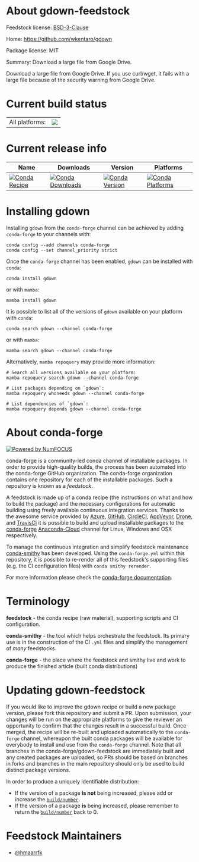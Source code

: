 About gdown-feedstock
=====================

Feedstock license: [BSD-3-Clause](https://github.com/conda-forge/gdown-feedstock/blob/main/LICENSE.txt)

Home: https://github.com/wkentaro/gdown

Package license: MIT

Summary: Download a large file from Google Drive.

Download a large file from Google Drive.
If you use curl/wget, it fails with a large file because of the security
warning from Google Drive.


Current build status
====================


<table><tr><td>All platforms:</td>
    <td>
      <a href="https://dev.azure.com/conda-forge/feedstock-builds/_build/latest?definitionId=7669&branchName=main">
        <img src="https://dev.azure.com/conda-forge/feedstock-builds/_apis/build/status/gdown-feedstock?branchName=main">
      </a>
    </td>
  </tr>
</table>

Current release info
====================

| Name | Downloads | Version | Platforms |
| --- | --- | --- | --- |
| [![Conda Recipe](https://img.shields.io/badge/recipe-gdown-green.svg)](https://anaconda.org/conda-forge/gdown) | [![Conda Downloads](https://img.shields.io/conda/dn/conda-forge/gdown.svg)](https://anaconda.org/conda-forge/gdown) | [![Conda Version](https://img.shields.io/conda/vn/conda-forge/gdown.svg)](https://anaconda.org/conda-forge/gdown) | [![Conda Platforms](https://img.shields.io/conda/pn/conda-forge/gdown.svg)](https://anaconda.org/conda-forge/gdown) |

Installing gdown
================

Installing `gdown` from the `conda-forge` channel can be achieved by adding `conda-forge` to your channels with:

```
conda config --add channels conda-forge
conda config --set channel_priority strict
```

Once the `conda-forge` channel has been enabled, `gdown` can be installed with `conda`:

```
conda install gdown
```

or with `mamba`:

```
mamba install gdown
```

It is possible to list all of the versions of `gdown` available on your platform with `conda`:

```
conda search gdown --channel conda-forge
```

or with `mamba`:

```
mamba search gdown --channel conda-forge
```

Alternatively, `mamba repoquery` may provide more information:

```
# Search all versions available on your platform:
mamba repoquery search gdown --channel conda-forge

# List packages depending on `gdown`:
mamba repoquery whoneeds gdown --channel conda-forge

# List dependencies of `gdown`:
mamba repoquery depends gdown --channel conda-forge
```


About conda-forge
=================

[![Powered by
NumFOCUS](https://img.shields.io/badge/powered%20by-NumFOCUS-orange.svg?style=flat&colorA=E1523D&colorB=007D8A)](https://numfocus.org)

conda-forge is a community-led conda channel of installable packages.
In order to provide high-quality builds, the process has been automated into the
conda-forge GitHub organization. The conda-forge organization contains one repository
for each of the installable packages. Such a repository is known as a *feedstock*.

A feedstock is made up of a conda recipe (the instructions on what and how to build
the package) and the necessary configurations for automatic building using freely
available continuous integration services. Thanks to the awesome service provided by
[Azure](https://azure.microsoft.com/en-us/services/devops/), [GitHub](https://github.com/),
[CircleCI](https://circleci.com/), [AppVeyor](https://www.appveyor.com/),
[Drone](https://cloud.drone.io/welcome), and [TravisCI](https://travis-ci.com/)
it is possible to build and upload installable packages to the
[conda-forge](https://anaconda.org/conda-forge) [Anaconda-Cloud](https://anaconda.org/)
channel for Linux, Windows and OSX respectively.

To manage the continuous integration and simplify feedstock maintenance
[conda-smithy](https://github.com/conda-forge/conda-smithy) has been developed.
Using the ``conda-forge.yml`` within this repository, it is possible to re-render all of
this feedstock's supporting files (e.g. the CI configuration files) with ``conda smithy rerender``.

For more information please check the [conda-forge documentation](https://conda-forge.org/docs/).

Terminology
===========

**feedstock** - the conda recipe (raw material), supporting scripts and CI configuration.

**conda-smithy** - the tool which helps orchestrate the feedstock.
                   Its primary use is in the construction of the CI ``.yml`` files
                   and simplify the management of *many* feedstocks.

**conda-forge** - the place where the feedstock and smithy live and work to
                  produce the finished article (built conda distributions)


Updating gdown-feedstock
========================

If you would like to improve the gdown recipe or build a new
package version, please fork this repository and submit a PR. Upon submission,
your changes will be run on the appropriate platforms to give the reviewer an
opportunity to confirm that the changes result in a successful build. Once
merged, the recipe will be re-built and uploaded automatically to the
`conda-forge` channel, whereupon the built conda packages will be available for
everybody to install and use from the `conda-forge` channel.
Note that all branches in the conda-forge/gdown-feedstock are
immediately built and any created packages are uploaded, so PRs should be based
on branches in forks and branches in the main repository should only be used to
build distinct package versions.

In order to produce a uniquely identifiable distribution:
 * If the version of a package **is not** being increased, please add or increase
   the [``build/number``](https://docs.conda.io/projects/conda-build/en/latest/resources/define-metadata.html#build-number-and-string).
 * If the version of a package **is** being increased, please remember to return
   the [``build/number``](https://docs.conda.io/projects/conda-build/en/latest/resources/define-metadata.html#build-number-and-string)
   back to 0.

Feedstock Maintainers
=====================

* [@hmaarrfk](https://github.com/hmaarrfk/)

